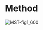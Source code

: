 # Method
![MST-fig1_600](https://github.com/SungaHwang/MST-Compression/assets/74399508/97270b72-888e-4f96-9d76-23d654091b12)
